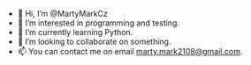 - 👋 Hi, I’m @MartyMarkCz
- 👀 I’m interested in programming and testing. 
- 🌱 I’m currently learning Python. 
- 💞️ I’m looking to collaborate on something. 
- 📫 You can contact me on email marty.mark2108@gmail.com.

<!---
MartyMarkCz/MartyMarkCz is a ✨ special ✨ repository because its `README.md` (this file) appears on your GitHub profile.
You can click the Preview link to take a look at your changes.
--->
